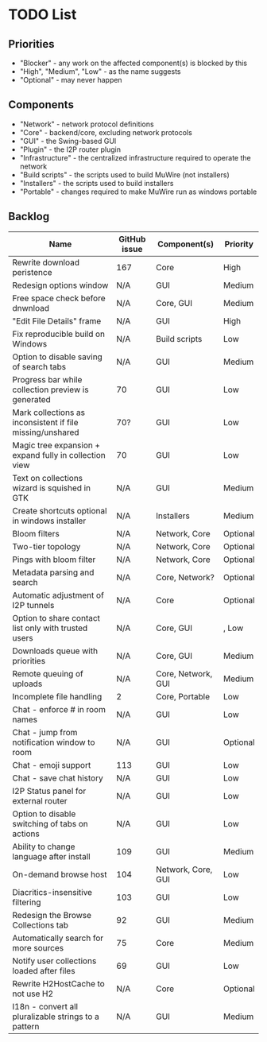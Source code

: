 # TODO List

## Priorities
* "Blocker" - any work on the affected component(s) is blocked by this
* "High", "Medium", "Low" - as the name suggests
* "Optional" - may never happen

## Components
* "Network" - network protocol definitions
* "Core" - backend/core, excluding network protocols
* "GUI" - the Swing-based GUI
* "Plugin" - the I2P router plugin
* "Infrastructure" - the centralized infrastructure required to operate the network
* "Build scripts" - the scripts used to build MuWire (not installers)
* "Installers" - the scripts used to build installers
* "Portable" - changes required to make MuWire run as windows portable

## Backlog

|Name|GitHub issue|Component(s)|Priority|
|---|---|---|---|
|Rewrite download peristence|167|Core|High|
|Redesign options window|N/A|GUI|Medium|
|Free space check before dnwnload|N/A|Core, GUI|Medium|
|"Edit File Details" frame|N/A|GUI|High|
|Fix reproducible build on Windows| N/A| Build scripts | Low|
|Option to disable saving of search tabs| N/A | GUI | Medium |
|Progress bar while collection preview is generated | 70 | GUI | Low |
|Mark collections as inconsistent if file missing/unshared | 70? | GUI | Low|
|Magic tree expansion + expand fully in collection view | 70 | GUI | Low |
|Text on collections wizard is squished in GTK | N/A | GUI | Medium |
|Create shortcuts optional in windows installer | N/A | Installers | Medium |
|Bloom filters| N/A | Network, Core | Optional |
|Two-tier topology | N/A | Network, Core | Optional |
|Pings with bloom filter | N/A | Network, Core | Optional |
|Metadata parsing and search | N/A | Core, Network? | Optional |
|Automatic adjustment of I2P tunnels | N/A | Core | Optional |
|Option to share contact list only with trusted users | N/A | Core, GUI|, Low |
|Downloads queue with priorities | N/A | Core, GUI | Medium |
|Remote queuing of uploads | N/A | Core, Network, GUI | Medium |
|Incomplete file handling | 2 | Core, Portable | Low |
|Chat - enforce # in room names | N/A | GUI | Low |
|Chat - jump from notification window to room | N/A | GUI | Optional |
|Chat - emoji support | 113 | GUI | Low |
|Chat - save chat history | N/A | GUI | Low |
|I2P Status panel for external router | N/A | GUI | Low |
|Option to disable switching of tabs on actions | N/A | GUI | Low |
|Ability to change language after install| 109 | GUI | Medium |
|On-demand browse host|104|Network, Core, GUI | Low |
|Diacritics-insensitive filtering | 103 | GUI | Low |
|Redesign the Browse Collections tab | 92 | GUI | Medium |
|Automatically search for more sources | 75 | Core | Medium |
|Notify user collections loaded after files | 69 | GUI | Low |
|Rewrite H2HostCache to not use H2| N/A | Core | Optional|
|I18n - convert all pluralizable strings to a pattern | N/A | GUI | Medium |
